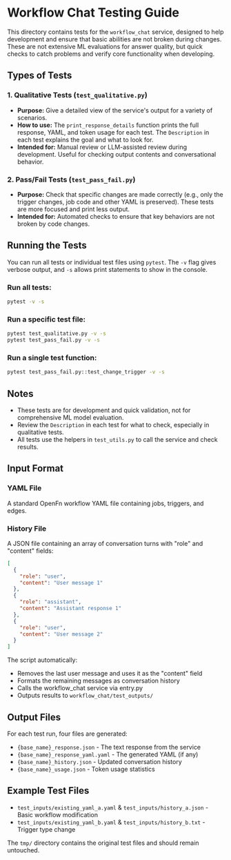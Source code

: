 # Workflow Chat Testing Guide

This directory contains tests for the `workflow_chat` service, designed to help development and ensure that basic abilities are not broken during changes. These are not extensive ML evaluations for answer quality, but quick checks to catch problems and verify core functionality when developing.

## Types of Tests

### 1. Qualitative Tests (`test_qualitative.py`)
- **Purpose:** Give a detailed view of the service's output for a variety of scenarios.
- **How to use:** The `print_response_details` function prints the full response, YAML, and token usage for each test. The `Description` in each test explains the goal and what to look for.
- **Intended for:** Manual review or LLM-assisted review during development. Useful for checking output contents and conversational behavior.

### 2. Pass/Fail Tests (`test_pass_fail.py`)
- **Purpose:** Check that specific changes are made correctly (e.g., only the trigger changes, job code and other YAML is preserved). These tests are more focused and print less output.
- **Intended for:** Automated checks to ensure that key behaviors are not broken by code changes.

## Running the Tests

You can run all tests or individual test files using `pytest`. The `-v` flag gives verbose output, and `-s` allows print statements to show in the console.

### Run all tests:
```bash
pytest -v -s
```

### Run a specific test file:
```bash
pytest test_qualitative.py -v -s
pytest test_pass_fail.py -v -s
```

### Run a single test function:
```bash
pytest test_pass_fail.py::test_change_trigger -v -s
```

## Notes
- These tests are for development and quick validation, not for comprehensive ML model evaluation.
- Review the `Description` in each test for what to check, especially in qualitative tests.
- All tests use the helpers in `test_utils.py` to call the service and check results.

## Input Format

### YAML File
A standard OpenFn workflow YAML file containing jobs, triggers, and edges.

### History File
A JSON file containing an array of conversation turns with "role" and "content" fields:
```json
[
  {
    "role": "user",
    "content": "User message 1"
  },
  {
    "role": "assistant", 
    "content": "Assistant response 1"
  },
  {
    "role": "user",
    "content": "User message 2"
  }
]
```

The script automatically:
- Removes the last user message and uses it as the "content" field
- Formats the remaining messages as conversation history
- Calls the workflow_chat service via entry.py
- Outputs results to `workflow_chat/test_outputs/`

## Output Files

For each test run, four files are generated:
- `{base_name}_response.json` - The text response from the service
- `{base_name}_response_yaml.yaml` - The generated YAML (if any)
- `{base_name}_history.json` - Updated conversation history
- `{base_name}_usage.json` - Token usage statistics

## Example Test Files

- `test_inputs/existing_yaml_a.yaml` & `test_inputs/history_a.json` - Basic workflow modification
- `test_inputs/existing_yaml_b.yaml` & `test_inputs/history_b.txt` - Trigger type change

The `tmp/` directory contains the original test files and should remain untouched. 